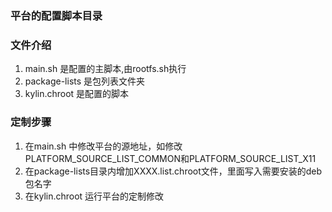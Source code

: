 ### 平台的配置脚本目录
### 文件介绍
1. main.sh 是配置的主脚本,由rootfs.sh执行
2. package-lists 是包列表文件夹
3. kylin.chroot 是配置的脚本

### 定制步骤
1. 在main.sh 中修改平台的源地址，如修改PLATFORM_SOURCE_LIST_COMMON和PLATFORM_SOURCE_LIST_X11
2. 在package-lists目录内增加XXXX.list.chroot文件，里面写入需要安装的deb包名字
3. 在kylin.chroot 运行平台的定制修改

